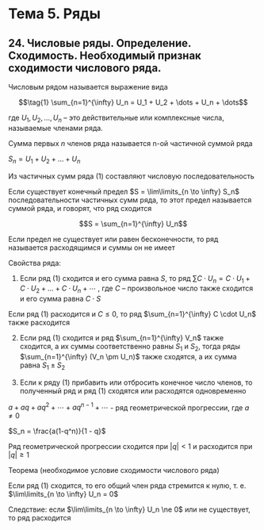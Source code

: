 # Тема 5. Ряды

## 24. Числовые ряды. Определение. Сходимость. Необходимый признак сходимости числового ряда.

Числовым рядом называется выражение вида

$$\tag{1} \sum_{n=1}^{\infty} U_n = U_1 + U_2 + \dots + U_n + \dots$$

где $U_1, U_2, \dots , U_n$ – это действительные или комплексные числа, называемые членами ряда.

Сумма первых $n$ членов ряда называется n-ой частичной суммой ряда

$S_n = U_1 + U_2 + \dots + U_n$

Из частичных сумм ряда $(1)$ составляют числовую последовательность 

Если существует конечный предел $S = \lim\limits_{n \to \infty} S_n$ последовательности частичных сумм ряда, то этот предел называется суммой ряда, и говорят, что ряд сходится

$$S = \sum_{n=1}^{\infty} U_n$$

Если предел не существует или равен бесконечности, то ряд называется расходящимся и суммы он не имеет


Свойства ряда:

1. Если ряд $(1)$ сходится и его сумма равна $S$, то ряд $\sum C \cdot U_n = C \cdot U_1 + C \cdot U_2 + \dots + C \cdot U_n + \cdots$ , где $С$ – произвольное число также сходится и его сумма равна $C \cdot S$

Если ряд $(1)$ расходится и $С \le 0$, то ряд $\sum_{n=1}^{\infty} C \cdot U_n$ также расходится

2. Если ряд $(1)$ сходится и ряд $\sum_{n=1}^{\infty} V_n$ также сходится, а их суммы соответственно равны $S_1$ и $S_2$, тогда ряды $\sum_{n=1}^{\infty} (V_n \pm U_n)$ также сходятся, а их сумма равна $S_1 \pm S_2$

3. Если к ряду $(1)$ прибавить или отбросить конечное число членов, то полученный ряд и ряд $(1)$ сходятся или расходятся одновременно

$a + aq + aq^2 + \cdots + aq^{n - 1} + \cdots$ - ряд геометрической прогрессии, где $а \ne 0$

$S_n = \frac{a(1-q^n)}{1 - q}$

Ряд геометрической прогрессии сходится при $|q| < 1$ и расходится при $|q| \ge 1$


Теорема (необходимое условие сходимости числового ряда)

Если ряд $(1)$ сходится, то его общий член ряда стремится к нулю, т. е. $\lim\limits_{n \to \infty} U_n = 0$ 

Следствие: если $\lim\limits_{n \to \infty} U_n \ne 0$ или не существует, то ряд расходится

